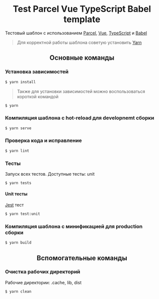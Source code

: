 <h1 align="center">Test Parcel Vue TypeScript Babel template</h1>

Тестовый шаблон с использованием <a href="https://parceljs.org/">Parcel</a>, <a href="https://vuejs.org/index.html">Vue</a>, <a href="https://www.typescriptlang.org/">TypeScript</a> и <a href="https://babeljs.io/">Babel</a>

> Для корректной работы шаблона советую установить <a href="https://yarnpkg.com/">Yarn</a>

<h2 align="center">Основные команды</h2>

### Установка зависимостей

```bash
$ yarn install
```
> Также для установки зависимостей можно воспользоваться короткой командой

```bash
$ yarn
```

### Компиляция шаблона с hot-reload для developnemt сборки

```bash
$ yarn serve
```

### Проверка кода и исправление

```bash
$ yarn lint
```

### Тесты

Запуск всех тестов. Доступные тесты: unit

```bash
$ yarn tests
```

#### Unit тесты

<a href="https://jestjs.io/">Jest</a> тест

```bash
$ yarn test:unit
```

### Компиляция шаблона с минификацией для production сборки

```bash
$ yarn build
```

<h2 align="center">Вспомогательные команды</h2>

### Очистка рабочих директорий

Рабочие директории: .cache, lib, dist

```bash
$ yarn clean
```
